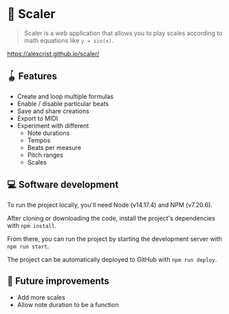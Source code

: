 # 📼 Scaler

> Scaler is a web application that allows you to play scales according to math equations like `y = sin(x)`. 

https://alexcrist.github.io/scaler/

## 🪀 Features

* Create and loop multiple formulas
* Enable / disable particular beats
* Save and share creations
* Export to MIDI
* Experiment with different
  * Note durations
  * Tempos
  * Beats per measure
  * Pitch ranges
  * Scales

## 💻 Software development

To run the project locally, you'll need Node (v14.17.4) and NPM (v7.20.6).

After cloning or downloading the code, install the project's dependencies with `npm install`.

From there, you can run the project by starting the development server with `npm run start`.

The project can be automatically deployed to GitHub with `npm run deploy`.

## 🔭 Future improvements

* Add more scales
* Allow note duration to be a function
